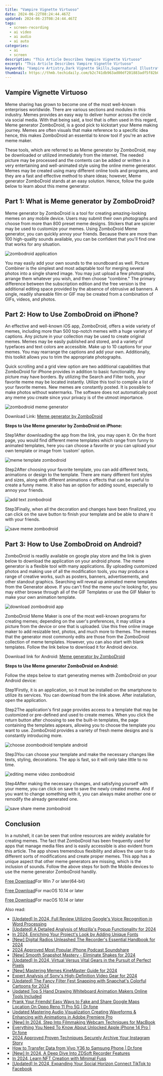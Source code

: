 ```yaml
---
title: "Vampire Vignette Virtuoso"
date: 2024-06-22T08:24:44.467Z
updated: 2024-06-23T08:24:44.467Z
tags: 
  - screen-recording
  - ai video
  - ai audio
  - ai auto
categories: 
  - ai
  - screen
description: "This Article Describes Vampire Vignette Virtuoso"
excerpt: "This Article Describes Vampire Vignette Virtuoso"
keywords: "Vampire Artistry,Dark Vignette Skills,Supernatural Illustration,Nocturnal Design Expertise,Gothic Visual Storytelling,Vampiric Imagery Mastery,Shadowed Vignettes Craft"
thumbnail: https://thmb.techidaily.com/b2c741db963ad00df201883adf5f82b0b65621c38ea9e6dfe43b98273ae04085.jpg
---
```


## Vampire Vignette Virtuoso

Meme sharing has grown to become one of the most well-known enterprises worldwide. There are various sections and modules in this industry. Memes provides an easy way to deliver humor across the circle via social media. With that being said, a tool that is often used in this regard, Meme generator ZomboDroid, is a good pick to kickstart your Meme making journey. Memes are often visuals that make reference to a specific idea hence, this makes ZomboDroid an essential to know tool if you're an active meme maker.

These tools, which are referred to as Meme generator by ZomboDroid, may be downloaded or utilized immediately from the internet. The needed picture may be processed and the contents can be added or written in a very entertaining and well-animated style using the online meme generator. Memes may be created using many different online tools and programs, and they are a fast and effective method to share ideas; however, Meme generator ZomboDroid stands at an easy solution. Hence, follow the guide below to learn about this meme generator.

## Part 1: What is Meme generator by ZomboDroid?

Meme generator by ZomboDroid is a tool for creating amazing-looking memes on any mobile device. Users may submit their own photographs and choose from more than 800 preset meme designs. Stickers that are spicier may be used to customize your memes. Using ZomboDroid Meme generator, you can quickly annoy your friends. Because there are more than 100 high-quality sounds available, you can be confident that you'll find one that works for any situation.

![zombodroid application](https://images.wondershare.com/filmora/article-images/2022/07/zombodroid-application.jpg)

You may easily add your own sounds to the soundboard as well. Picture Combiner is the simplest and most adaptable tool for merging several photos into a single shared image. You may just upload a few photographs, arrange them whatever you wish, and then choose "combine." The primary difference between the subscription edition and the free version is the additional editing space provided by the absence of obtrusive ad banners. A single, readily shareable film or GIF may be created from a combination of GIFs, videos, and photos.

## Part 2: How to Use ZomboDroid on iPhone?

An effective and well-known iOS app, ZomboDroid, offers a wide variety of memes, including more than 500 top-notch memes with a huge variety of captions. Any picture in your collection may be used to create original memes. Memes may be easily published and stored, and a variety of typefaces and text colors are accessible. Make up to 10 captions for your memes. You may rearrange the captions and add your own. Additionally, this toolkit allows you to trim the appropriate photographs.

Quick scrolling and a grid view option are two additional capabilities that ZomboDroid for iPhone provides in addition to basic functionality. Any picture may have borders. By utilizing the Search and Filter tools, your favorite meme may be located instantly. Utilize this tool to compile a list of your favorite memes. New memes are constantly posted. It is possible to make photos without watermarks. The software does not automatically post any meme you create since your privacy is of the utmost importance.

![zombodroid meme generator](https://images.wondershare.com/filmora/article-images/2022/07/zombodroid-meme-generator.jpg)

Download Link: [Meme generator by ZomboDroid](https://apps.apple.com/us/app/meme-generator-by-zombodroid/id645831841)

**Steps to Use Meme generator by ZomboDroid on iPhone:**

Step1After downloading the app from the link, you may open it. On the front page, you would find different meme templates which range from funny to animated templates, here you can choose a favorite or you can upload your own template or image from ‘custom' option.

![meme template zombodroid](https://images.wondershare.com/filmora/article-images/2022/07/meme-template-zombodroid.jpg)

Step2After choosing your favorite template, you can add different texts, animations or design to the template. There are many different font styles and sizes, along with different animations o effects that can be useful to create a funny meme. It also has an option for adding sound, especially to annoy your friends.

![add text zombodroid](https://images.wondershare.com/filmora/article-images/2022/07/add-text-zombodroid.jpg)

Step3Finally, when all the decoration and changes have been finalized, you can click on the save button to finish your template and be able to share it with your friends.

![save meme zombodroid](https://images.wondershare.com/filmora/article-images/2022/07/save-meme-zombodroid.jpg)

## Part 3: How to Use ZomboDroid on Android?

ZomboDroid is readily available on google play store and the link is given below to download the application on your android phone. The meme generator is a flexible tool with many applications. By uploading customized photos and making use of all the modification tools, you may produce a range of creative works, such as posters, banners, advertisements, and other standout graphics. Searching will reveal up animated meme templates from the Generator above. If you can't find the meme you're looking for, you may either browse through all of the GIF Templates or use the GIF Maker to make your own animation template.

![download zombodroid app](https://images.wondershare.com/filmora/article-images/2022/07/download-zombodroid-app.jpg)

ZomboDroid Meme Maker is one of the most well-known programs for creating memes; depending on the user's preferences, it may utilize a picture from the device or one that is uploaded. Use this free online image maker to add resizable text, photos, and much more to themes. The memes that the generator most commonly edits are those from the ZomboDroid collection of meme templates. However, you can also start with blank templates. Follow the link below to download it for Android device.

Download link for Android: [Meme generator by ZomboDroid](https://play.google.com/store/apps/details?id=com.zombodroid.MemeGenerator&hl=en&gl=US)

**Steps to Use Meme generator ZomboDroid on Android:**

Follow the steps below to start generating memes with ZomboDroid on your Android device:

Step1Firstly, it is an application, so it must be installed on the smartphone to utilize its services. You can download from the link above. After installation, open the application.

Step2The application's first page provides access to a template that may be customized or pre-defined and used to create memes. When you click the return button after choosing to see the built-in templates, the page containing the templates appears, allowing you to choose the template you want to use. ZomboDroid provides a variety of fresh meme designs and is constantly introducing more.

![choose zoombodroid template android](https://images.wondershare.com/filmora/article-images/2022/07/choose-zoombodroid-template-android.jpg)

Step3You can choose your template and make the necessary changes like texts, styling, decorations. The app is fast, so it will only take little to no time.

![editing meme video zombodroid](https://images.wondershare.com/filmora/article-images/2022/07/editing-meme-video-zombodroid.jpg)

Step4After making the necessary changes, and satisfying yourself with your meme, you can click on save to save the newly created meme. And if you want to change something with it, you can always make another one or remodify the already generated one.

![save share meme zombodroid](https://images.wondershare.com/filmora/article-images/2022/07/save-share-meme-zombodroid.jpg)

## Conclusion

In a nutshell, it can be seen that online resources are widely available for creating memes. The fact that ZomboDroid has been frequently used for apps that manage media files and is easily accessible is also evident from this article. The app shows tremendous flexibility and allows the user to do different sorts of modifications and create proper memes. This app has a unique aspect that other meme generators are missing, which is the inclusion of sounds. Follow the above steps for both the Mobile devices to use the meme generator ZomboDroid handily.

[Free Download](https://tools.techidaily.com/wondershare/filmora/download/)For Win 7 or later(64-bit)

[Free Download](https://tools.techidaily.com/wondershare/filmora/download/)For macOS 10.14 or later

[Free Download](https://tools.techidaily.com/wondershare/filmora/download/)For macOS 10.14 or later

<ins class="adsbygoogle"
     style="display:block"
     data-ad-format="autorelaxed"
     data-ad-client="ca-pub-7571918770474297"
     data-ad-slot="1223367746"></ins>

<ins class="adsbygoogle"
     style="display:block"
     data-ad-format="autorelaxed"
     data-ad-client="ca-pub-7571918770474297"
     data-ad-slot="1223367746"></ins>



<ins class="adsbygoogle"
     style="display:block"
     data-ad-client="ca-pub-7571918770474297"
     data-ad-slot="8358498916"
     data-ad-format="auto"
     data-full-width-responsive="true"></ins>


<span class="atpl-alsoreadstyle">Also read:</span>
<div><ul>
<li><a href="https://fox-friendly.techidaily.com/updated-in-2024-full-review-utilizing-googles-voice-recognition-in-word-processing/"><u>[Updated] In 2024, Full Review  Utilizing Google's Voice Recognition in Word Processing</u></a></li>
<li><a href="https://fox-friendly.techidaily.com/updated-a-detailed-analysis-of-mozillas-popup-functionality-for-2024/"><u>[Updated] A Detailed Analysis of Mozilla's Popup Functionality for 2024</u></a></li>
<li><a href="https://fox-friendly.techidaily.com/in-2024-enriching-your-projects-look-by-adding-unique-fonts/"><u>In 2024, Enriching Your Project's Look by Adding Unique Fonts</u></a></li>
<li><a href="https://fox-friendly.techidaily.com/new-digital-radios-unleashed-the-recorders-essential-handbook-for-2024/"><u>[New] Digital Radios Unleashed  The Recorder's Essential Handbook for 2024</u></a></li>
<li><a href="https://fox-friendly.techidaily.com/2024-approved-most-popular-iphone-podcast-soundshare/"><u>2024 Approved  Most Popular iPhone Podcast Soundshare</u></a></li>
<li><a href="https://fox-friendly.techidaily.com/new-smooth-snapshot-mastery-eliminate-shakes-for-2024/"><u>[New] Smooth Snapshot Mastery - Eliminate Shakes for 2024</u></a></li>
<li><a href="https://fox-friendly.techidaily.com/updated-in-2024-virtual-versus-vital-gears-in-the-pursuit-of-perfect-pixels/"><u>[Updated] In 2024, Virtual Versus Vital Gears in the Pursuit of Perfect Pixels</u></a></li>
<li><a href="https://fox-friendly.techidaily.com/new-mastering-memes-kinemaster-guide-for-2024/"><u>[New] Mastering Memes  KineMaster Guide for 2024</u></a></li>
<li><a href="https://fox-friendly.techidaily.com/expert-analysis-of-sonys-high-definition-video-gear-for-2024/"><u>Expert Analysis of Sony's High-Definition Video Gear for 2024</u></a></li>
<li><a href="https://fox-friendly.techidaily.com/updated-the-fancy-filter-fest-snapping-with-snapchats-colorful-cartoons-for-2024/"><u>[Updated] The Fancy Filter Fest  Snapping with Snapchat's Colorful Cartoons for 2024</u></a></li>
<li><a href="https://ai-video-apps.techidaily.com/updated-top-5-hand-drawing-whiteboard-animation-makers-online-tools-included/"><u>Updated Top 5 Hand Drawing Whiteboard Animation Makers Online Tools Included</u></a></li>
<li><a href="https://fake-location.techidaily.com/prank-your-friends-easy-ways-to-fake-and-share-google-maps-location-on-oppo-reno-11-pro-5g-drfone-by-drfone-virtual-android/"><u>Prank Your Friends! Easy Ways to Fake and Share Google Maps Location On Oppo Reno 11 Pro 5G | Dr.fone</u></a></li>
<li><a href="https://audio-editing.techidaily.com/updated-mastering-audio-visualization-creating-waveforms-and-enhancing-with-animations-in-adobe-premiere-pro/"><u>Updated Mastering Audio Visualization Creating Waveforms & Enhancing with Animations in Adobe Premiere Pro</u></a></li>
<li><a href="https://desktop-recording.techidaily.com/new-in-2024-step-into-filmmaking-webcam-techniques-for-macbook/"><u>[New] In 2024, Step Into Filmmaking  Webcam Techniques for MacBook</u></a></li>
<li><a href="https://iphone-unlock.techidaily.com/everything-you-need-to-know-about-unlocked-apple-iphone-14-pro-drfone-by-drfone-ios/"><u>Everything You Need To Know About Unlocked Apple iPhone 14 Pro | Dr.fone</u></a></li>
<li><a href="https://instagram-clips.techidaily.com/2024-approved-proven-techniques-securely-archive-your-instagram-story/"><u>2024 Approved  Proven Techniques  Securely Archive Your Instagram Story</u></a></li>
<li><a href="https://android-transfer.techidaily.com/how-to-transfer-data-from-vivo-y36-to-samsung-phone-drfone-by-drfone-transfer-from-android-transfer-from-android/"><u>How to Transfer Data from Vivo Y36 to Samsung Phone | Dr.fone</u></a></li>
<li><a href="https://remote-screen-capture.techidaily.com/new-in-2024-a-deep-dive-into-zdsoft-recorder-features/"><u>[New] In 2024, A Deep Dive Into ZDSoft Recorder Features</u></a></li>
<li><a href="https://extra-approaches.techidaily.com/in-2024-learn-nft-creation-with-minimal-fuss/"><u>In 2024, Learn NFT Creation with Minimal Fuss</u></a></li>
<li><a href="https://facebook-clips.techidaily.com/updated-in-2024-expanding-your-social-horizon-connect-tiktok-to-facebook/"><u>[Updated] In 2024, Expanding Your Social Horizon  Connect TikTok to Facebook</u></a></li>
</ul></div>
